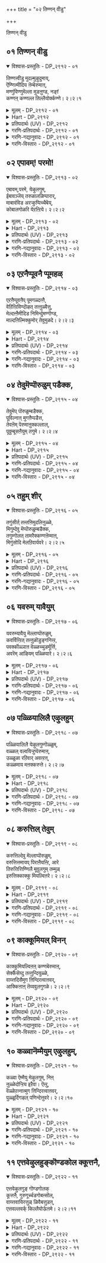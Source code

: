+++
title = "०२ तिण्णन् वीडु"

+++

तिण्णन् वीडु

## ०१ तिण्णन् वीडु

<details open><summary>विश्वास-प्रस्तुतिः - DP_२९१२ - ०१</summary>

तिण्णऩ्वीडु मुदल्मुऴुदुमाय्,  
ऎण्णिऩ्मीदिय ऩॆम्बॆरुमाऩ्,  
मण्णुंविण्णुमॆल्ला मुडऩुण्ड, नङ्f  
कण्णऩ् कण्णल्ल तिल्लैयोर्क्कण्णे। २।२।१
</details>

<details><summary>मूलम् - DP_२९१२ - ०१</summary>

तिण्णऩ्वीडु मुदल्मुऴुदुमाय्,  
ऎण्णिऩ्मीदिय ऩॆम्बॆरुमाऩ्,  
मण्णुंविण्णुमॆल्ला मुडऩुण्ड, नङ्f  
कण्णऩ् कण्णल्ल तिल्लैयोर्क्कण्णे। २।२।१
</details>

<details><summary>Hart - DP_२९१२</summary>

The ancient god, moksha,  
the highest of all the gods, the protector of the world  
who has unlimited good qualities  
swallowed the earth and the sky:  
We have no other eyes but his to see:
</details>

<details><summary>प्रतिपदार्थः (UV) - DP_२९१२</summary>

**तिण्णऩ्** = ऎऩ्ऱुम् अऴियाद नल्ल; **वीडु मुदल्** = मोक्षम् मुदलाऩ; **मुऴुदुम् आय्** = ऎल्ला उलगङ्गळुक्कुम् तलैवऩाय्; **ऎण्णिऩ्** = ऎल्लैयऱ्ऱ; **मीदियऩ्** = नऱ्कुणङ्गळैयुडैयवऩाय्; **ऎम् पॆरुमाऩ्** = ऎम् पॆरुमाऩ्; **मण्णुम्** = पूमियुम्; **विण्णुम् ऎल्लाम्** = आगासमुम् अऩैत्तैयुम्; **उडऩ् उण्ड** = ऒरे सॆयलिल् ऒरुसेर उण्डवऩाय्; **नम् कण्णऩ् कण्** = नम् कण्णऩे उलगुक्कु इऱैवऩ्; **अल्लदु** = अवऩ् अल्लादु; **ओर् कण्णे** = वेऱॊरु इऱैवऩ्; **इल्लै** = ऎवरुम् इल्लै
</details>

<details><summary>गरणि-प्रतिपदार्थः - DP_२९१२ - ०१</summary>

तिण् = शाश्वतवाद, नल् \(नन्\) = श्रेष्ठवाद \(परिशुद्धवाद\), वीडु = बिडुगडॆये \(मोक्षवे\), मुदल् = मॊदलाद, मुऴुदुम् आय् = ऎल्लवू आगि, ऎण्निन् = योचनॆगॆ \(चिन्तनॆगॆ\), मीदियन् = मेल्पट्टवनू, ऎम्बॆरुमान् = नमगॆ स्वामियू, मण्णुम् विण्णुम् ऎल्लाम् = भूलोकवन्नू मेलणलोकगळन्नू ऎल्लवन्नू, उडन् = ऒट्टिगॆ, उण्ड = उण्डवनू, आद, नम् कण्णन् = नम्म कृष्ण परमात्मन, कण् अल्लदु = कृपाश्रयवल्लदॆ, इल्लै ओर् कण्णे = बेरॊन्दु कृपाश्रयविल्लवे इल्ल. 
</details>

<details><summary>गरणि-गद्यानुवादः - DP_२९१२ - ०१</summary>

शाश्वतवाद श्रेष्ठवाद \(उत्तमवाद\) बिडुगडॆये मॊदलाद ऎल्लवू आद, चिन्तनॆगॆ मीरिदवनाद, नम्म स्वामियाद, भूलोकवन्नू मेलण लोकगळन्नू ऎल्लवन्नू ऒट्टिगॆ उण्डवनाद नम्म कृष्णपरमात्मन कृपाश्रयवल्लदॆ बेरॊन्दु कृपाश्रयवे इल्ल. 
</details>

<details><summary>गरणि-विस्तारः - DP_२९१२ - ०१</summary>

हिन्दिन तिरुवाय् मॊऴियल्लि आळ्वाररु भगवन्तन कल्याणगुणगळन्नु विवरिसुत्ता, अवुगळन्नॆल्ला गमनिसिद बळिकलादरू तम्म मनस्सु आ सर्वेश्वरन दिव्यतिरुवडिगळन्नु दृढवागि आश्रयिसबेकॆन्दु अदक्कॆ करॆ कॊट्टरष्टॆ.

ई तिरुवाय् मॊऴिय मॊदल पाशुरवाद इदरल्लि सह आ विषयवन्ने अवरु मुन्दुवरिसुत्तिद्दारॆ. 

आळ्वाररु हेळुत्तारॆ- भगवन्तन कल्याणगुणगळन्नू लीलाविभूतिगळन्नू ऎणिसि, लॆक्कमाडि हेळलु साध्यविल्ल. अवुगळ परिमितियन्नु चिन्तिसि गुरुतिसलू आगुवुदिल्ल. स्वामियु परमकारुण्य निधि. तानु सृष्टिसिद ऎल्ला चेतनाचेतनगळ रक्षणॆय हॊणॆयन्नु हॊत्तिद्दानॆ. सामान्यवाद सुखशान्ति सन्तोषगळन्नु हिडिदु, अत्युत्तमवू शाश्वतवू श्रेष्ठवू आद मोक्षदवरॆगॆ ऎल्लवन्नू दयॆनीडतक्कवनु अवने. जनन मरणादि दुःखसङ्कटगळन्नु निवारिसुववनू अवने. ऎल्ल लोकगळ निर्वाहकनू अवने. प्रळयकाल बन्दागलू सह, भूलोकवन्नू मेलण ऎल्ला लोकगळन्नू अवनु ऒट्टिगॆ कबळिसि, अवुगळन्नॆल्ला तन्न हॊट्टॆयल्लिये अडगिसिट्टुकॊण्डु, मत्तॆ सृष्टि कालबरुववरॆगू संरक्षिसुववनु. सामान्यमानवनागि भूलोकदल्लि बन्दु तन्न आश्चर्याद्भुत लीलॆगळिद लोकवन्नु मुग्धगॊळिसिद मनमोहकनाद श्रीकृष्णनू अवने. चेतननु अवन कृपॆयन्नू आश्रयवन्नू तप्पदॆ गळिसिकॊळ्ळलेबेकु. अदन्नु बिट्टरॆ अन्थ आश्रय बेरॊन्दिल्ल. 

“कण्णन् कण्णल्लदु इल्लैयोर् कण्णे” –

’कण्’ ऎम्बुदक्कॆ ’करुणॆ, कृपॆ, दयॆ, अनुग्रह, नोट, कण्णु, स्थळ, अवकाश, मुम्भाग, ऎदुरु, आश्रय............” ऎन्दॆल्ल अर्थवागुत्तदॆ. इविष्टु अर्थगळन्नू मेलणवाक्यदल्लि अन्वयिसिकॊण्डु आनन्दिसबहुदाद सॊगसाद वाक्यविदु. ’कण्णन्’ ऎन्दरॆ, श्रीकृष्णरूपियाद भगवन्तनु ई ऎल्ल गुणगळिन्दलू परिशोभितनु. अवन कण्णिगॆ ऒळपट्टवनिगॆ सुख, शान्ति, सन्तोषगळिगॆ तडॆयिल्ल. कण्णन कण्णे कण्णु\! निजवाद, अत्याकर्षवाद, कृपापूर्णवाद, मनोहरवाद कण्णु\! मिक्कवन्नु याव बगॆयल्लू अदरॊन्दिगॆ होलिसलु आगदॆ इरुवुदरिन्द अवुगळन्नु ’कण्णु’ ऎन्नलेबारदु. कण्णन कण्णिन महत्व अष्टु हिरिदु?
</details>

## ०२ एपावम्\! परमो\!

<details open><summary>विश्वास-प्रस्तुतिः - DP_२९१३ - ०२</summary>

एबावम्,परमे, येऴुलगुम्,  
ईबावञ्जॆय् तरुळालळिप्पारार्,  
माबावंविड अरऱ्कुप्पिच्चैबॆय्,  
कोबालगोळरि येऱऩ्ऱिये। २।२।२
</details>

<details><summary>मूलम् - DP_२९१३ - ०२</summary>

एबावम्,परमे, येऴुलगुम्,  
ईबावञ्जॆय् तरुळालळिप्पारार्,  
माबावंविड अरऱ्कुप्पिच्चैबॆय्,  
कोबालगोळरि येऱऩ्ऱिये। २।२।२
</details>

<details><summary>Hart - DP_२९१३</summary>

If he does not help us, who will give us grace  
and save the people of the seven worlds  
and the gods in the sky from their sins?  
Gopalan, the highest lord, gave his blood to Shiva  
to remove the curse that Nānmuhan had put on him:
</details>

<details><summary>प्रतिपदार्थः (UV) - DP_२९१३</summary>

**मा पावम्** = मिगप् पॆरिय पिरमहत्ति पाबमाऩदु; **विड** = विट्टु नीङ्गुम्बडि; **अरऱ्कुप् पिच्चै पॆय्** = रुत्रऩुक्कु पिच्चैयिट्टदु; **कोबाल** = कोगुलत्तिल् पिऱन्द कोबालऩाऩ; **कोळरिएऱु** = सिम्मत्तै; **अऩ्ऱिये?** = तविर वेऱु ऒरुवर् यार्?; **एऴ् उलगुम्** = एऴु उलगत्तवर्गळिऩ्; **ई पावम्! सॆय्दु** = पाबङ्गळैप् पोक्कि; **अरुळाल् अळिप्पार् आर्** = तऩ् अरुळाल् काप्पवर् यार्?; **ए पावम्!** = इव्वुण्मैयै ऎम्बॆरुमाऩदु एऱ्ऱत्तै; **परमे!** = सॊल्लि मुडित्तल् नम्मालागुमो?
</details>

<details><summary>गरणि-प्रतिपदार्थः - DP_२९१३ - ०२</summary>

एपावम् = ऎन्थ भावनॆ\! परमे = ऎष्टु श्रेष्ठ\! एऴुलहुम् = एळु लोकगळन्नू, पावम् = \(ई बगॆय\) भावनॆगळन्नु ईशॆय्दु = उण्टुमाडि, अरुळाल् = कृपॆयिन्द, अळिप्पार् आर् = संरक्षिसुववरु यारु? मा = बलु दॊड्ड, पावम् = पापवु, विड = तॊलगुवन्तॆ, अरऱ् कु = शिवनिगॆ, पिच्चै पॆय् = भिक्षॆयन्नित्त, कोपालन् = गोपालकनाद \(गोपालनॆम्ब\), कोळ् = बलिष्ठ अरि एऱु = गण्डुसिंह, अन्ऱिये = अल्लदॆये. 
</details>

<details><summary>गरणि-गद्यानुवादः - DP_२९१३ - ०२</summary>

ऎन्थ भावनॆ\! ऎष्टु श्रेष्ठ\! ई बगॆय भावनॆगळन्नुण्टुमाडि, कृपॆयिन्द संरक्षिसुववरु यारु? बलुदॊड्ड पापवु तॊलगुवन्तॆ शिवनिगॆ भिक्षॆयन्नित्त गोपालनॆम्ब बलिष्ठगण्डु सिंहवल्लदॆये? 
</details>

<details><summary>गरणि-विस्तारः - DP_२९१३ - ०२</summary>

हिन्दिन पाशुरदल्लि ’कण्णनल्लदॆ बेरॊन्दु कण्णे इल्ल’ ऎम्बुदन्नु स्पष्टपडिसलायितु. ईग, अदु हेगॆ ऎम्बुदन्नु निदर्शनपूर्वकवागि दृढपडिसलागुत्तदॆ. 

कृपॆ, रक्षणॆ – ई ऎरडू भगवन्तन अपरूपवाद अतिशय कार्यगळु. ऎल्ला लोकगळिगू ऎल्ला कालगळल्लियू भगवन्तन रक्षणॆ ऎम्बुदिदॆयष्टॆ. इदन्नु मनस्सिगॆ तन्दुकॊळ्ळुवुदू हागॆये दृढवागि नम्बुवुदू निजवागियू बहळ उत्तमवाद कार्यवे\! इन्थ उदात्त भावनॆमनदल्लि मूडिबरुवुदू सह भगवन्तन कृपॆयिन्दले. भगवन्तन कल्याणगुणगळन्नु नॆनॆयुवुदू, अवुगळ बगॆगॆ कृतङ्ञतॆयन्नु व्यक्तपडिसुवुदू भगवन्तन हिरिमॆयन्नु हॊगळिदन्तॆये. 

शिवनिगॆ हिन्दॆ ब्रह्महत्यादोष बन्दितन्तॆ. निजवागियू अदु बलु दॊड्ड पाप\! शिवनु तन्न कैगॆ अण्टिकॊण्डिद्द ब्रह्मकपालवन्नु हिडिदु अलॆदु अलॆदु बेसत्तनन्तॆ. यारू अदन्नु तुम्बलु समर्थरागलिल्लवन्तॆ. कडॆगॆ, सर्वेश्वरनाद, सर्वरक्षकनाद भगवन्तन बळिगॆ शिवनु होगि याचिसिदनन्तॆ. स्वामियु तन्न कैयिन्दले रक्तवन्नु अदरॊळक्कॆ हरिसुत्ता ’अक्षयं’ ऎन्दनन्तॆ. ब्रह्मकपालवु रक्तदिन्द तुम्बिद कूडले, शिवन कैगॆ अण्टिद्द पीडॆ कैयिन्द कळचिबित्तन्तॆ. शिवनिगॆ अण्टिद्द ब्रह्महत्यादोषवन्नु भगवन्तनु नीगिसिद्दु हीगॆ. 

जगत्तिनल्लि ’गोपाल’ ऎम्ब हॆसरिनिन्द मॆरॆयुत्ता गोवुगळ पालकनागि, मनमोहकनाद श्रीकृष्णरूपियाद भगवन्तनु परमसमर्थनाद पुरुषसिंहने\! 

आळ्वाररु हेळुत्तारॆ- भगवन्त ऎन्थ कृपासागर\! ऎन्थ जगद्रक्षकधुरीण\! ई बगॆय भावनॆगळु भक्तन मनदल्लि मूडिबरुवन्तॆ आगुवुदु स्वामिय असदृशवाद कार्यगळिन्दले. शिवनिगॆ अण्टिद्द ब्रह्महत्यादोषवन्नु निवारिसिद्दु अवन \(स्वामिय\) अद्वितीय सामर्थ्यने\! आ पुरुषसिंहनन्नु आश्रयिसि, अवन पूर्णकृपॆगॆ पात्ररागबेकु.
</details>

## ०३ एऱनैप्पूवनै प्पूमहळ्

<details open><summary>विश्वास-प्रस्तुतिः - DP_२९१४ - ०३</summary>

एऱऩैप्पूवऩैप् पूमगळ्दऩ्ऩै,  
वेऱिऩ्ऱिविण्दॊऴत् तऩ्ऩुळ्वैत्तु,  
मेल्दऩ्ऩैमीदिड निमिर्न्दुमण्गॊण्ड,  
माल्दऩिल्मिक्कुमोर् तेवुमुळदे। २।२।३
</details>

<details><summary>मूलम् - DP_२९१४ - ०३</summary>

एऱऩैप्पूवऩैप् पूमगळ्दऩ्ऩै,  
वेऱिऩ्ऱिविण्दॊऴत् तऩ्ऩुळ्वैत्तु,  
मेल्दऩ्ऩैमीदिड निमिर्न्दुमण्गॊण्ड,  
माल्दऩिल्मिक्कुमोर् तेवुमुळदे। २।२।३
</details>

<details><summary>Hart - DP_२९१४</summary>

Our divine lord who grew to the sky at Mahābali's sacrifice  
and measured the world  
keeps on his body Shiva, the bull-rider,  
Nānmuhan on a lotus and Lakshmi, treating all equally  
as all the other gods in the sky worship him:  
Is there any god higher than he?
</details>

<details><summary>प्रतिपदार्थः (UV) - DP_२९१४</summary>

**एऱऩै** = रिषबवाहऩऩाऩ रुत्रऩैयुम्; **पूवऩै** = तामरैप्पूविल् पिऱन्द पिरमऩैयुम्; **पूमगळ् तऩ्ऩै** = तिरुमगळाऩ लक्ष्मियैयुम्; **वेऱु इऩ्ऱि** = वेऱुबाडिऩ्ऱि; **तऩ्ऩुळ् वैत्तु** = तऩ् तिरुमेऩियिल् वैत्तवऩुम्; **विण् तॊऴ** = परमबदत्तिलुळ्ळवर्गळ् तॊऴुम्बडि; **मेल् तऩ्ऩै** = मेलुलगत्तै ऎल्लाम् अडैय; **मीदिड निमिर्न्दु** = मेले मेले निमिर्न्दु वळर्न्दु; **मण् कॊण्ड** = पूमियै अळन्दु कॊण्ड; **माल् तऩिल्** = ऎम्बॆरुमाऩैक् काट्टिलुम्; **मिक्कुम् ओर् तेवुम् उळदे?** = वेऱु ऒरु तॆय्वम् उण्डो?
</details>

<details><summary>गरणि-प्रतिपदार्थः - DP_२९१४ - ०३</summary>

एऱनै = वृषभवुळ्ळवनन्नु \(वृषभवाहनन्नु\), पूवनै = हूविनवनन्नु \(हूविनल्लि हुट्टिदवनन्नु\), पू= महळ् तन्नै = हूविन मगळन्नु \(लक्ष्मीदेवियन्नु\) वेऱु = बेरॆ, अन्ऱि = ऎन्नदन्तॆ, विण् तॊऴ = मेलणलोकदवरु, पूजिसुवन्तॆ, तन् उळ् = तन्नल्लिये, वैत्तु = इट्टुकॊण्डवनाड, मेल् = मेलॆ मत्तु तन्नै = तन्नन्नु, मीदीड = \(अवरॆल्लर\) मेलिरिसुवन्तॆ, निमिर्न्दु = बॆळॆदु \(ऎत्तरक्कॆ बॆळॆदु\) मण् कॊण्ड = भूमियन्नळॆदुकॊण्डवनाद माल् तनिल् = सर्वेश्वरनिगॆ, मिक्कुम् = हॆच्चिन \(मेल्पट्ट\), ओर् देवुम् उळदे = बेरॊब्ब दैववुण्टे? 
</details>

<details><summary>गरणि-गद्यानुवादः - DP_२९१४ - ०३</summary>

वृषभदवनन्नु हूविनवनन्नु हूविन मगळन्नु बेरॆबेरॆ ऎन्नदन्तॆ मेलणलोकदवरु पूजिसुवन्तॆ तन्नल्लिये इट्टुकॊण्डवनाद मत्तु तन्नन्नु अवरॆल्लर मेलिरिसुवन्तॆ ऎत्तरक्कॆ बॆळॆदु भूमियन्नळॆदुकॊण्डवनाद सर्वेश्वरनिगॆ मेल्पट्ट बेरॊब्ब दैववुण्टे? 
</details>

<details><summary>गरणि-विस्तारः - DP_२९१४ - ०३</summary>

वृषभवन्नुतन्न वाहनवन्नागि माडिकॊण्डिरुव शिवनु ’वृषभदवनु’. कमलद हूविनल्लि हुट्टिद चतुर्मुखब्रह्मनु ’हूविनवनु’. हागॆये हूविनल्लि हुट्टिदवळाद महालक्ष्मि ’हूविन मगळु’.

सर्वेश्वरनाद भगवन्तनु शिवनन्नु तन्न देहद बलभागदल्लिरिसिकॊण्डिद्दानॆ. तन्न नाभियिन्दले हॊरटु अरळिद कमलद हूविनल्लि हुट्टि, अल्लिये अदन्ने आसनवन्नागि माडिकॊण्डु वासिसुव चतुर्मुखनन्नु तन्निन्द बेर्पडदन्तॆ अल्लिये इरिसिकॊण्डिद्दानॆ. समुद्रमथन समयदल्लि कमलद हूविनल्लि हुट्टिद महालक्ष्मि भगवन्तनन्नु एरिसि मदुवॆयाद बळिक, तन्नन्नु अगलि होगदन्तॆ, स्वामियु तन्न वक्षदल्लिये अवळन्निरिसिकॊण्डिद्दानॆ. 

शिवनू, ब्रह्मनू, लक्ष्मियू तन्न ऒन्दु भागवे ऎन्दू, अवरु बेरॆयल्लवॆन्दू, अवरन्नु पूजिसिदरू तन्नन्ने पूजिसिदन्तॆ ऎन्दू तोरिसुवुदक्कागि स्वामियु अवरन्नु तन्नल्लिये हीगॆ व्यवस्थॆ माडिकॊण्डिद्दानॆ. 

अल्लदॆ तानु अवरॆल्लरिगिन्तलू मिगिलादवनु ऎन्दु तोरिसुव सलुवागि इन्नू उन्नतवागि बॆळॆदु, त्रिविक्रमनॆनिसि, ऎल्ल लोकगळन्नू तन्न ऎरडे हॆज्जॆगळिन्द व्यापिसि, अळॆदुकॊण्डिद्दानॆ. 

भगवन्तनिगिन्तलू मेल्पट्ट दैव बेरॆ इल्लवे इल्ल. अवने सर्वेश्वर. 

आळ्वाररु हेळुत्तारॆ- शिव, ब्रह्म, लक्ष्मि, नारायण, ऎन्दु बेरॆ बेरॆयागि ऎणिसि पूजिसुव आवश्यकतॆ इल्लवॆम्बन्तॆयू, अवरॆल्लर पूजॆयू सर्वेश्वरनाद तनगे सल्लुत्तदॆयॆन्दू तोरिसलु भगवन्तनु शिव, ब्रह्म, लक्ष्मियरन्नु तन्न देहदल्लिये सेरिसिकॊण्डिद्दानॆ. अल्लदॆ, अवरॆल्लरिगिन्तलू उन्नतवागि बॆळॆदु, त्रिविक्रमनागि, भूमियन्नु तन्न ऒन्दे हॆज्जॆयिन्द अळॆदुकॊण्डिद्दानॆ. आ सर्वेश्वरनिगिन्तलू बेरॆ याव दैववू इल्ल.
</details>

## ०४ तेवुमॆप्पॊरुळुम् पडैक्क,

<details open><summary>विश्वास-प्रस्तुतिः - DP_२९१५ - ०४</summary>

तेवुमॆप् पॊरुळुम्बडैक्क,  
पूविल्नाऩ् मुगऩैप्पडैत्त,  
तेवऩॆम् पॆरुमाऩुक्कल्लाल्,  
पूवुम्बूसऩैयुम् तगुमे। २।२।४
</details>

<details><summary>मूलम् - DP_२९१५ - ०४</summary>

तेवुमॆप् पॊरुळुम्बडैक्क,  
पूविल्नाऩ् मुगऩैप्पडैत्त,  
तेवऩॆम् पॆरुमाऩुक्कल्लाल्,  
पूवुम्बूसऩैयुम् तगुमे। २।२।४
</details>

<details><summary>Hart - DP_२९१५</summary>

Should anyone adorn other gods with flowers  
or worship any god other than our lord  
who created Nānmuhan to create all the gods  
and all the creatures in the world?
</details>

<details><summary>प्रतिपदार्थः (UV) - DP_२९१५</summary>

**तेवुम्** = तेवर्गळैयुम्; **ऎप् पॊरुळुम्** = मऱ्ऱॆल्लाप् पॊरुळ्गळैयुम्; **पडैक्क** = पडैक्क; **पूविल् नाऩ्मुगऩै** = नाबिक् कमलत्तिले पिरमऩै; **पडैत्त तेवऩ्** = पडैत्त; **ऎम् पॆरुमाऩुक्कु** = परदॆय्वमाऩ ऎम् पॆरुमाऩुक्कु; **अल्लाल्** = अल्लाल् एऩैयोरुक्कु; **पूवुम्** = पुष्पङ्गळुम्; **पूसऩैयुम्** = पुष्पङ्गळाल् अर्चित्तु वणङ्गुम् वणक्कमुम्; **तगुमे?** = तगुमो?
</details>

<details><summary>गरणि-प्रतिपदार्थः - DP_२९१५ - ०४</summary>

तेवुम् = देवतॆगळन्नू, ऎप्पॊरुळुम् = ऎल्ला वस्तुगळन्नू, पडैक्क = सृष्टिसुवुदक्कागि, पूविल् = कमलद हूविनल्लि, नान् मुहनै = नाल्मुखनन्नु, पडैत्त = सृष्टिसिद, तेवम् = परदैववाद, ऎम्बॆरुमानक्कु अल्लाल् = सर्वेश्वरनिगॆ अल्लदॆ, पूवुम् = हूवू, पूशनैयुम् = पूजॆयू, तहुमे = तरवे? 
</details>

<details><summary>गरणि-गद्यानुवादः - DP_२९१५ - ०४</summary>

देवतॆगळन्नू ऎल्ला वस्तुगळन्नू सृष्टिसुवुदक्कागि कमलदहूविनल्लि नाल्मुखनन्नु सृष्टिसिद परदैववाद सर्वेश्वरनिगॆ अल्लदॆ हूवू पूजॆयू तरवे? 
</details>

<details><summary>गरणि-विस्तारः - DP_२९१५ - ०४</summary>

याव दैववन्नु पूजिसबेकु? यारिगॆ मणियबेकु? यारिगॆ गन्ध पुष्पादि उपचारगळन्नु सल्लिसबेकु? यारन्नु दृढवागि आश्रयिसि उज्जीवनगॊळ्ळबेकु? ई बगॆय प्रश्नॆगळॆल्लक्कू उत्तरवो ऎम्बन्तॆ ई पाशुरद विषयविदॆ. 

आळ्वाररु हेळुत्तारॆ- ऎल्लक्कू आदियू कारणनू आगिरुव परदैव ऒब्बनु. अवने सर्वेश्वर. देवतॆगळिन्द हिडिदु ऎल्ला चेतनाचेतन वस्तुगळन्नू सृष्टिसलु सङ्कल्पिसिद कूडले अवनु चतुर्मुख ब्रह्मनन्नु तन्न नाभिकमलदल्लि सृष्टिसिदनु. मत्तु जगत् सृष्टिय कार्यक्कॆ अवनन्नु नियमिसिदनु. सर्वेश्वरनू सर्वङ्ञनू सर्वशक्तनू आद आ दैववन्नल्लदॆ मत्तारन्नु पूजिसुवुदु? अवने ऎल्ल बगॆय उपचारक्कू तक्कवनु. अवनन्ने दृढवागि आश्रयिसि उज्जीवनगॊळ्ळतक्कद्दु.
</details>

## ०५ तहुम् शीर्

<details open><summary>विश्वास-प्रस्तुतिः - DP_२९१६ - ०५</summary>

तगुंसीर्त् तऩ्तऩिमुदलिऩुळ्ळे,  
मिगुम्देवु मॆप्पॊरुळुम्बडैक्क,  
तगुम्गोलत् तामरैक्कण्णऩॆम्माऩ्,  
मिगुंसोदि मेलऱिवार्यवरे। २।२।५
</details>

<details><summary>मूलम् - DP_२९१६ - ०५</summary>

तगुंसीर्त् तऩ्तऩिमुदलिऩुळ्ळे,  
मिगुम्देवु मॆप्पॊरुळुम्बडैक्क,  
तगुम्गोलत् तामरैक्कण्णऩॆम्माऩ्,  
मिगुंसोदि मेलऱिवार्यवरे। २।२।५
</details>

<details><summary>Hart - DP_२९१६</summary>

The majestic lord with beautiful lotus eyes  
unique, famous and ancient, shines like a bright light:  
Does anyone know any other god, higher than our dear lord?
</details>

<details><summary>प्रतिपदार्थः (UV) - DP_२९१६</summary>

**तगुम्** = पडैत्तल् आगियवऱ्ऱिऱ्कुत् तगुदियाऩ; **सीर्** = सिऱन्द ञाऩमुडैयवऩुम्; **तऩ् तऩि** = तऩ्ऩुडैय ऒप्पऱ्ऱ मूल कारणमाऩ; **मुदलिऩुळ्ळे** = सङ्कल्पत्तिऩुळ्ळे; **मिगुम् तेवुम्** = मिगुन्द तेवर्गळ् मऩिदर्गळ्; **ऎप् पॊरुळुम्** = मऱ्ऱुम् ऎल्लाप् पॊरुळ्गळैयुम्; **पडैक्क** = पडैक्क; **तगुम् कोल** = तगुदि पॊरुन्दियवऩुम्; **तामरै** = तामरै पोऩ्ऱ; **कण्णऩ्** = कण्गळैयुडैयवऩुम्; **ऎम्माऩ्** = ऎऩ्ऩै अडिमैगॊण्ड पॆरुमाऩाऩ; **मिगुम् सोदि मेल्** = पेरॊळियुळ्ळ ऎम्बॆरुमाऩै; **अऱिवार् ऎवरे?** = अऱिगिऩ्ऱवर् यार्?
</details>

<details><summary>गरणि-प्रतिपदार्थः - DP_२९१६ - ०५</summary>

तहुम् = युक्तवाद \(तक्कद्दाद\), शीर् = गुणगळन्नुळ्ळवनू, तन् = तन्न, तनि = साटियिल्लद, मुदलिनुळ्ळे = मॊट्टमॊदलिन सङ्कल्पदल्लि, मिहुम् = इतर, देवुम् = ब्रह्मादि देवतॆगळन्नू, ऎप्पॊरुळुम् = ऎल्ला वस्तुगळन्नू, पडैक्क = सृष्टिसुवुदक्कागि, तहुम् = तक्कावनाद, कोलम् = सुन्दरवाद, तामरैक्कण्ण = कॆन्दावरॆयन्तॆ कण्णुगळुळ्ळवनू, आद, ऎम्मान् = नम्म स्वामियन्नुळिदु, मिहुम् = अतिशयवाद, शोदि = ज्योति \(प्रभॆ\)यन्नुळ्ळ, मेल् = श्रेष्ठ \(मेलाद\) वस्तुवन्नु, अऱिवार् = अरियतक्कवरु, यवर् = यारिद्दारॆ? \(यारु?\) 
</details>

<details><summary>गरणि-गद्यानुवादः - DP_२९१६ - ०५</summary>

युक्तवाद \(तक्कद्दाद\) गुणगळन्नुळ्ळवनू, तन्न साटियिल्लद मॊट्ट मॊदलिन सङ्कल्पदल्लि, उळिद ऎल्ला \(ब्रह्मादि\) देवतॆगळन्नू, ऎल्ला वस्तुगळन्नू सृष्टिसुवुदक्कागि तक्कवनाद सॊबगिन कॆन्दावरॆयन्तॆ कण्णुगळुळ्ळवनाद नम्म स्वामियन्नुळिदु, अतिशयवाद प्रभॆयन्नुळ्ळ मेलाद वस्तुवन्नु अरियतक्कवरु यारु? 
</details>

<details><summary>गरणि-विस्तारः - DP_२९१६ - ०५</summary>

ई पाशुरदल्लि भगवन्तन कॆलवु विशिष्टवाद परत्वगुणगळन्नु निरूपिसलागिदॆ. 

भगवन्तनु तन्न सृष्टिकार्यक्कॆ युक्तवाद ज्ञान, बल, वीर्य, तेजस मॊदलाद साटियिल्लद गुणगळिन्दलू, तन्न सङ्कल्प मात्रदिन्दले ब्रह्मने मॊदलाद ऎल्ला देवतॆगळन्नू मत्तु इतर ऎल्ला चेतनाचेतन वस्तुगळन्नू सृष्टिसि बिडबल्लसामर्थ्यदिन्दलू, कॆन्दावरॆयन्तॆ विशालवू सुन्दरवू आद कण्णुगळुळ्ळवनागि, तक्कन्तॆ सर्वाकर्षक प्रभॆ \(तेजस्\)यिन्दलू, अद्वितीयवाद रीतियल्लि दिव्यसुन्दरनागिद्दानॆ. गुणगळल्लू, सौन्दर्यदल्लू, सङ्कल्पशक्तियल्लू, साटियिल्लद ज्ञानदल्लू भगवन्तनन्नु मीरिसुव परवस्तु बेरॊन्दिल्ल. ऎल्ल विषयदल्लू अवने सर्वाधिकनु.
</details>

## ०६ यवरुम् यावैयुम्

<details open><summary>विश्वास-प्रस्तुतिः - DP_२९१७ - ०६</summary>

यवरुम्यावैयु मॆल्लाप्पॊरुळुम्,  
कवर्विऩ्ऱित् तऩ्ऩुळॊडुङ्गनिऩ्ऱ,  
पवर्क्कॊळ्ञाऩ वॆळ्ळच्चुडर्मूर्त्ति,  
अवरॆम् आऴियम् पळ्ळियारे। २।२।६
</details>

<details><summary>मूलम् - DP_२९१७ - ०६</summary>

यवरुम्यावैयु मॆल्लाप्पॊरुळुम्,  
कवर्विऩ्ऱित् तऩ्ऩुळॊडुङ्गनिऩ्ऱ,  
पवर्क्कॊळ्ञाऩ वॆळ्ळच्चुडर्मूर्त्ति,  
अवरॆम् आऴियम् पळ्ळियारे। २।२।६
</details>

<details><summary>Hart - DP_२९१७</summary>

He carries a discus and rests beautifully on the ocean,  
and he swallowed all people and all things and kept them in his stomach  
He is the shining flood of knowledge  
and his rule spreads over all the world:
</details>

<details><summary>प्रतिपदार्थः (UV) - DP_२९१७</summary>

**ऎवरुम्** = सेदऩर्गळ् यावरुम्; **यावैयुम्** = असेदऩङ्गळ् यावैयुम्; **ऎल्लाप् पॊरुळुम्** = आगिय ऎल्लाप् पॊरुळ्गळुम्; **कवर्वु इऩ्ऱि** = ऒऩ्ऱुविडामल् सोर्विऩ्ऱि; **तऩ्ऩुळ् ऒडुङ्ग** = तऩ् वयिऱ्ऱिऩुळ्ळे अडङ्गुम्बडि; **निऩ्ऱ** = निऩ्ऱवऩुम्; **पवर् कॊळ्** = परन्दु विरिन्द; **ञाऩ वॆळ्ळ** = ञाऩ वॆळ्ळत्तोडु कूडिऩ; **सुडर् मूर्त्ति** = ऒळिमयमाऩ तिरुमेऩियैयुडैय; **अवर् ऎम्** = अन्द ऎम्बॆरुमाऩ्; **आऴि अम् पळ्ळियारे** = अऴगिय पाऱ्कडलिल् सयऩित्तुळ्ळार्
</details>

<details><summary>गरणि-प्रतिपदार्थः - DP_२९१७ - ०६</summary>

यवरुम् = ऎल्ला चेतनरन्नू, यावैयुम् = ऎल्ला अचेतनगळन्नू, ऎल्ला प्पॊरुळुम् = ऎल्ला वस्तुगळन्नू, कवर् वु = कवलुगळु, इन्ऱि = इल्लदन्तॆ, तन्नुळ् = तन्नल्लिये, ऒडुङ्ग = अडकमाडिकॊण्डु, निन्ऱ =इरुव, पर्वकॊळ् = विशालवागि हरडिरुव, ञानम् वॆळ्ळम् = ज्ञानप्रवाहवु, शुडर् = \(तनगॆ\) कान्तियागि बॆळगुव, मूर्त्ति = \(सॊबगिन\) मूर्तियाद, अवर् = आ सर्वेश्वरनु, ऎम् = नम्म, आऴि = प्रळयजलदल्लि, अम् = सॊगसागि, \(निरातङ्कवागि\), पळ्ळियाने = पवडिसिरुववने. 
</details>

<details><summary>गरणि-गद्यानुवादः - DP_२९१७ - ०६</summary>

हिन्दिन पाशुरगळल्लि भगवन्तनु सृष्टिगॆ मुञ्चितवागि इरतक्कवनॆन्दू, अवन सङ्कल्पमात्रदिन्दले सृष्टिकार्यनडॆयुवुदॆन्दू हेळलायितु. ई पाशुरदल्लि, महाप्रळयवुण्टागि, ऎल्लॆल्लू जलमयवे आगिद्दागलू सह भगवन्तनु मात्र आ प्रळयजलदल्लि निर्लिप्ततॆयिन्द निरातङ्कवागि पवडिसि योगनिद्दॆयल्लिरुवनॆन्दू हेळलागुत्तदॆ. हीगॆ, भगवन्तन अनादित्ववन्नू अविनाशत्ववन्नू इदु विशदपडिसुत्तदॆ. सृष्टिये बरलि, प्रळयवेबरलि, भगवन्तनु तन्न सृष्टिय ऎल्ल वस्तुगळन्नू निर्वहिसुत्तानॆ. प्रळय बन्दाग आ वस्तुगळन्नॆल्ल तन्न हॊट्टॆयल्लि अडकमाडिकॊण्डु, मरुसृष्टियवरॆगॆ कापाडिकॊण्डिद्दु, सृष्टिकाल बन्द कूडले अवन्नॆल्ल हॊरहाकुत्तानॆ. सृष्टिप्रळयगळ नडुवण कालदल्लियू सह अवने ऎल्लवन्नू संरक्षिसतक्कवनु. ऎन्थ उदारियाद कृपाळु भगवन्त\! 
</details>

<details><summary>गरणि-विस्तारः - DP_२९१७ - ०६</summary>

आळ्वाररु हेळुत्तारॆ- प्रळयकालदल्लि सर्वेश्वरनाद भगवन्तनु ऎल्ला चेतनचेतनवस्तुगळन्नू, भिन्नभिन्नवागि विङ्गडिसिदन्तॆ, ऎल्लवन्नू ऒट्टागि कबळिसि, तन्न हॊट्टॆयल्लि अडकमाडिट्टुकॊळ्ळुत्तानॆ- बळिक, निरातङ्कवागि, हायागि, आ प्रळयजलदल्लिये कल्पान्तदवरॆगू पवडिसि योगनिद्दॆयल्लिरुत्तानॆ. ऎल्लॆल्लियू हरडिकॊण्डिरुव ज्ञानप्रवाहद प्रभॆयु अवनन्नु दिव्यसुन्दरनन्नागि बॆळगिसुत्तदॆ.
</details>

## ०७ पळ्ळियालिलै एऴुलहुम्

<details open><summary>विश्वास-प्रस्तुतिः - DP_२९१८ - ०७</summary>

पळ्ळियालिलै येऴुलगुम्गॊळ्ळुम्,  
वळ्ळल् वल्वयिऱ्ऱुप्पॆरुमाऩ्,  
उळ्ळुळा रऱिवार् अवऩ्ऱऩ्,  
कळ्ळमाय मऩक्करुत्ते। २।२।७
</details>

<details><summary>मूलम् - DP_२९१८ - ०७</summary>

पळ्ळियालिलै येऴुलगुम्गॊळ्ळुम्,  
वळ्ळल् वल्वयिऱ्ऱुप्पॆरुमाऩ्,  
उळ्ळुळा रऱिवार् अवऩ्ऱऩ्,  
कळ्ळमाय मऩक्करुत्ते। २।२।७
</details>

<details><summary>Hart - DP_२९१८</summary>

He, generous and mighty,  
swallowed all the seven worlds and rested on a banyan leaf:  
Who knows what is within him?  
Who knows the thoughts of that thief Māyan?
</details>

<details><summary>प्रतिपदार्थः (UV) - DP_२९१८</summary>

**पळ्ळि आलिलै** = आलन्दळिरागिय पडुक्कैयिल्; **एऴ् उलगुम्** = एऴुलगङ्गळैयुम्; **कॊळ्ळुम्** = कॊळ्ळक्कूडिय; **वळ्ळल् वल्** = वळ्ळल् तऩ्मैयुम् वलिमैयुम् पॊरुन्दिय; **वयिऱ्ऱु** = वयिऱ्ऱैयुडैय; **पॆरुमाऩ् अवऩ् तऩ्** = पॆरुमाऩाऩ अवऩुडैय; **कळ्ळ माय** = ऒरुवरालुम् अऱिय मुडियाद आच्चर्यमाऩ; **मऩक्करुत्ते** = अवऩ् मऩक्करुत्तै; **उळ् उळ्** = मऩत्तिऩाल्; **आर् अऱिवार्** = माऩस वियाबारत्तै अऱिबवर् यार्?
</details>

<details><summary>गरणि-प्रतिपदार्थः - DP_२९१८ - ०७</summary>

कुळ्ळि = मलगुव स्थळ, आल् इलै = आलद ऎलॆ, एऴ् उलहुम् = एळु लोकगळन्नू, कॊळ्ळुम् = इळिसिकॊळ्ळुवन्थ \(सेरिसिकॊळ्ळुवन्थ\), वळ्ळल् = उदारवाद, वल् = बलिष्ठवाद, वयिट्रु = हॊट्टॆयुळ्ळ, पॆरुमान् = हिरिमॆयुळ्ळवनन्नु \(स्वामियन्नु\), उळ्ळुळ् = अन्तरङ्गदल्लि, आर् अऱिवार् = यारु अरियबल्लरु? अवन् तन् = अवन, कळ्ळम् = कपटदिन्द कूडिद, मायम् = आश्चर्यगळु, मनम् = मनस्सिन, करुत्ते = विषयवे. 
</details>

<details><summary>गरणि-गद्यानुवादः - DP_२९१८ - ०७</summary>

मलगुव स्थळ आलदॆलॆ. एळु लोकगळन्नू सेरिसिकॊळ्ळुवन्थ उदारवाद \(बलुदॊड्ड\) बलिष्ठवाद हॊट्टॆ. इन्थ हिरिमॆयुळ्ळवनन्नु \(स्वामियन्नु\) अन्तरङ्गदल्लि यारु अरियबल्लरु? अवन कपटदिन्द कूडिद आश्चर्यगळु मनस्सिन विषयवे. 
</details>

<details><summary>गरणि-विस्तारः - DP_२९१८ - ०७</summary>

भगवन्तनु हेगॆ जगन्नियामकनॆम्बुदन्नू, जगन्निर्वाहकनॆम्बुदन्नू अवन औदार्यवॆष्टु हिरिदु ऎम्बुदन्नु हिन्दिन पाशुरगळल्लि हेळलायितु. ईग अवन ’मायॆ’यन्नु कुरितु हेळलागुत्तदॆ. 

आळ्वाररु हेळुत्तारॆ- भगवन्तन ऒन्दॊन्दु कॆलसवू अत्याश्चर्यकारक. अदु अष्टे कपटवू हौदु. अवन रीतियन्नु अरितुकॊळ्ळुवुदक्कॆ सुलभवागि आगुवुदे इल्ल. प्रळयकाल बन्दाग, इडिय ब्रह्माण्डवन्ने सरागवागि बलिष्ठवू उदारवू आद तन्न दॊड्ड हॊट्टॆयल्लि सेरिसिट्टुकॊळ्ळुववनिगॆ मलगुव स्थळवादरू ऎन्थाद्दु\! अडॆतडॆयिल्लदॆ ऎल्लॆल्लू तुम्बिकॊण्डु, हॊय्दाडुव अलॆगळिन्द कूडि, स्वल्पवू निलुकडॆयिल्लदन्थ अपारवाद जलराशियल्लि पुट्टदॊन्दु आलदॆलॆय मेलॆये अवनु मलगुवुदु? एनू अरियद पुट्ट शिशुवागि अल्लि मलगि निरातङ्कवागि, निर्लिप्ततॆयिन्द योगनिद्दॆ माडुवुदन्तॆ\! अद्भुताश्चर्यगळिन्द तुम्बिद इन्थ विषयगळन्नु तिळिदुकॊळ्ळबेकादद्दु मनस्सिन मूलकवे ऎन्दरू सह, आ मनस्सिनिन्द भगवन्तन हिरिमॆयन्नु पूर्णवागि अरितुकॊळ्ळबल्लवरु बहळ विरळ. इल्लवे इल्ल ऎन्नबहुदे?
</details>

## ०८ करुत्तिल् तेवुम्

<details open><summary>विश्वास-प्रस्तुतिः - DP_२९१९ - ०८</summary>

करुत्तिल्देवु मॆल्लाप्पॊरुळुम्,  
वरुत्तित्तमायप् पिराऩैयऩ्ऱि, आरे  
तिरुत्तित्तिण्णिलै मूवुलगुम् तम्मुळ्  
इरुत्तिक्काक्कु मियल्विऩरे। २।२।८
</details>

<details><summary>मूलम् - DP_२९१९ - ०८</summary>

करुत्तिल्देवु मॆल्लाप्पॊरुळुम्,  
वरुत्तित्तमायप् पिराऩैयऩ्ऱि, आरे  
तिरुत्तित्तिण्णिलै मूवुलगुम् तम्मुळ्  
इरुत्तिक्काक्कु मियल्विऩरे। २।२।८
</details>

<details><summary>Hart - DP_२९१९</summary>

The Māyan created all the gods,  
all the three worlds and everything in the world  
and he keeps them inside himself and protects them:  
Is there anyone like him who can do that?
</details>

<details><summary>प्रतिपदार्थः (UV) - DP_२९१९</summary>

**करुत्तिल्** = तऩ् सङ्कल्पत्ताल्; **तेवुम्** = तेवर्गळैयुम्; **ऎल्लाप् पॊरुळुम्** = ऎल्लाप् पॊरुळ्गळैयुम्; **वरुत्तित्त** = उण्डाक्कि वळरुम्बडि सॆय्द; **माय** = आच्चर्यमाऩ सॆय्गैगळैयुडैय; **पिराऩ् अऩ्ऱि आरे** = पॆरुमाऩैत् तविर वेऱु यार्?; **मूवुलगुम्** = मूवुलगङ्गळैयुम्; **तिण् निलै** = उऱुदियुडऩ्; **तिरुत्तित् तम्मुळ्** = तिरुन्दच्चॆय्दु तम् निऩैवुक्कुळ्ळे; **इरुत्तिक् काक्कुम्** = वैत्तु काप्पदैये; **इयल्विऩरे?** = इयल्बाग उडैयवर् वेऱु यार्?
</details>

<details><summary>गरणि-प्रतिपदार्थः - DP_२९१९ - ०८</summary>

करुत्तिल् = सङ्कल्पमात्रदिन्दले, तेवुम् = देवतॆगळन्नू, ऎल्लाप्पॊरुळुम् = ऎल्ला वस्तुगळन्नू, वरुत्तित्त = बरमाडिद \(सृष्टिसिद\), मायम् = अत्याश्चर्यकारकनाद, पिरानै अन्ऱि = स्वामियन्नलदॆ, आरे = बेरॆ यारिद्दारॆ? मूउलहुम् = मूरुलोकगळन्नू, तिरुत्ति = क्रमगॊळिसि, तिण् निलै = सुभद्रवागि नॆलॆगॊळिसि, तम् उळ् = तम्म चिन्तनॆयल्लिये, इरुत्ति = इरिसिकॊण्डु, काक्कुम् = रक्षिसतक्क, इयल्विनरे = स्वभावदवरु. 
</details>

<details><summary>गरणि-गद्यानुवादः - DP_२९१९ - ०८</summary>

सङ्कल्पमात्रदिन्दले देवतॆगळन्नू ऎल्ला वस्तुगळन्नू बरमाडिद \(सृष्टिसिद\) अत्याश्चर्यकारकनाद स्वामियन्नल्लदॆ, मूरु लोकगळन्नू क्रमगॊळिसि, सुभद्रवागि नॆलॆगॊळिसि, तम्म चिन्तनॆयल्लिये इरिसिकॊण्डु, रक्षिसतक्क स्वभाववन्नुळ्ळवरु बेरॆ यारिद्दारॆ? 
</details>

<details><summary>गरणि-विस्तारः - DP_२९१९ - ०८</summary>

हिन्दिन पाशुरदल्लि हेळिद भगवन्तन “कळ्ळम्, मायम्” ऎम्ब विषयवन्ने इल्लियू मुन्दुवरिसलागुत्तदॆ. 

आळ्वाररु हेळुत्तारॆ- सर्वेश्वरनाद भगवन्तनु अत्याश्चर्यकारकने दिट\! ’इन्नु सृष्टियागबेकु’ ऎन्दु मनस्सिगॆ बन्दकूडले, ई सङ्कल्पमात्रदिन्दले ब्रह्मादि ऎल्ला देवतॆगळन्नू चेतन वस्तुगळन्नू अचेतन वस्तुगळन्नू आगले उण्टुमाडुत्तानॆ. अल्लदॆ, तन्न ई सृष्टियन्नॆल्ल मूरुलोकगळागि विङ्गडिसुत्तानॆ. अवुगळन्नु क्रमगॊळिसि, हदवागि व्यवस्थॆमाडुत्तानॆ. ऎडॆबिडदॆ अवुगळ चिन्तनॆयन्निट्टुकॊण्डु, अवुगळन्नु रक्षिसुत्तानॆ. इदॆल्ल अवनिगॆ सहजस्वभाववागिबिट्टिदॆ. ई बगॆय स्वभाववन्नू आश्चर्यकारक महिमॆयन्नू उळ्ळ दैवसर्वेश्वरने. अवनन्नुळिदु बेरॆ याव दैवक्कू ई स्वभावविल्ल. 

मूरु लोकगळु – ऎन्दरॆ, स्वाभाविकवागि स्वर्ग, मर्त्यपाताळ. अवुगळ बदलागि भूलोक, मेलण लोकगळु, परमपद \(मण्णुलहु, विण्णुलहु, परमपद\) ऎन्दु हेळलादीतेनो? अधोलोकगळन्नु आळ्वाररु यारू नॆनॆदद्दे काणॆ\!
</details>

## ०९ काक्कूमियल् विनन्

<details open><summary>विश्वास-प्रस्तुतिः - DP_२९२० - ०९</summary>

काक्कुमियल्विऩऩ् कण्णबॆरुमाऩ्,  
सेर्क्कैसॆय्दु तऩ्ऩुन्दियुळ्ळे,  
वाय्त्तदिसैमुग ऩिन्दिरऩ्वाऩवर्,  
आक्किऩाऩ् तॆय्ववुलगुगळे। २।२।९
</details>

<details><summary>मूलम् - DP_२९२० - ०९</summary>

काक्कुमियल्विऩऩ् कण्णबॆरुमाऩ्,  
सेर्क्कैसॆय्दु तऩ्ऩुन्दियुळ्ळे,  
वाय्त्तदिसैमुग ऩिन्दिरऩ्वाऩवर्,  
आक्किऩाऩ् तॆय्ववुलगुगळे। २।२।९
</details>

<details><summary>Hart - DP_२९२०</summary>

At the end of the eon  
when a flood came to destroy the world  
he swallowed all the creatures on the earth,  
kept them in his stomach, spat them out,  
and created Nānmuhan with faces in the four directions,  
Indra and the other gods and all the gods’ worlds in the sky:
</details>

<details><summary>प्रतिपदार्थः (UV) - DP_२९२०</summary>

**काक्कुम् इयल्विऩऩ्** = कात्तलैये इयल्बाग उडैय; **कण्ण पॆरुमाऩ्** = कण्णऩ्; **सेर्क्कै सॆय्दु** = तऩ्ऩैच् चेरुम्बडि सॆय्दु; **तऩ् उन्दियुळ्ळे** = पिऱगु तऩ् नाबिक्कमलत्तिल्; **वाय्त्त** = सृष्टिक्कु योक्यऩाऩ ऎल्ला कुणङ्ळुम्; **तिसैमुगऩ्** = पॊरुन्दिय पिरमऩैयुम्; **इन्दिरऩ् वाऩवर्** = इन्दिरऩैयुम् तेवर्गळैयुम्; **तॆय्व उलगुगळे** = अवर्गट्कु इरुप्पिडमाऩ उलगङ्गळैयुम्; **आक्किऩाऩ्** = उण्डाक्किऩाऩ्
</details>

<details><summary>गरणि-प्रतिपदार्थः - DP_२९२० - ०९</summary>

काक्कुम् = रक्षणॆय, इयल् विनन् = स्वभावदवनाद, कण्णपॆरुमान् = श्रीकृष्णपरमात्मनु, शेर् क्कैशॆय्दु = ऒट्टुगूडिसि, तन् = तन्न, उन्दिउळ्ळे = तिरुनाभियल्लिये, वाय् त्त = \(सृष्टिकार्यक्कॆ\) योग्यनाद, तिशैमुहन् = दिशामुखनन्नू, इन्दिरन् = इन्द्रनन्नू, वानवर् = \(इतर\) देवतॆगळन्नू, आक्किनान = उण्टुमाडिदनु, दॆय् व उलहुहळे = देवतॆगळ लोकगळन्ने. 
</details>

<details><summary>गरणि-गद्यानुवादः - DP_२९२० - ०९</summary>

रक्षिसुव स्वभावदवनाद श्रीकृष्णपरमात्मनु ऒट्टुगूडिसिद तरुवाय. तन्न तिरुनाभियल्लिये \(सृष्टिकार्यक्कॆ\) योग्यनाद दिशामुखनन्नू इन्द्रनन्नू \(इतर\) देवतॆगळन्नू देवतॆगळ लोकगळन्नू उण्टुमाडिदनु. 
</details>

<details><summary>गरणि-विस्तारः - DP_२९२० - ०९</summary>

आळ्वाररु हेळुत्तारॆ- रक्षणॆये भगवन्तन स्वभाव. लयकालदल्लू अदु नडॆयुत्तदॆ. सृष्टिकालदल्लू अदु नडॆयुत्तदॆ. ऎन्दरॆ, भगवन्तन मूरु कार्यगळाद सृष्टि, स्थिति, लयगळल्लि ऒन्दॊन्दरल्लू अवन रक्षणॆय कार्यविद्दे इरुत्तदॆ. आद्दरिन्द भगवन्तन रक्षणॆय कार्य ऎडॆबिडदन्तॆ नडॆयुत्तिरुत्तदॆ. श्रीकृष्णनागि अवतरिसिद आ सर्वेश्वरने ऎल्लवन्नू ऒन्दुगूडिसुव लयकार्य मुगिद बळिक, मत्तॆ ताने सृष्टिकार्‍यदल्लि तॊडगुत्तानॆ. मॊदलु आ कार्यनिर्वहणॆगॆ योग्यनाद दिशामुखनन्नु \(नाल्मुखब्रह्मनन्नु\) तन्न नाभियल्ले उण्टुमाडुत्तानॆ. \(सृष्टिसुववनु ताने ऎम्बुदन्नु इदु सूचिसुत्तदॆ\). बळिक, देवेन्द्रनन्नू दिक्पालकरन्नू इन्नितर ऎल्ला देवतॆगळन्नू अवरवर लोकगळन्नू सृष्टिसुत्तानॆ. 

“शेर् क्कै शॆय्दु” – ऎन्दरॆ, मेलणलोकदवराद ब्रह्मादि देवतॆगळन्नू, भूलोकदवरन्नू, प्राणि, पक्षि, कीटगळन्नू, इतर ऎल्ला चेतन वस्तुगळन्नू, ऎल्ला अचेतन वस्तुगळन्नू – सृष्टियल्लिरुव वस्तुगळॆल्लवन्नू - मेलुकीळु ऎन्नदन्तॆ ऎल्लवन्नु ऒट्टागि सेरिसुव कार्य – लयकार्यवन्नु माडि, ऎन्दर्थ, आगलू भगवन्तनु इडिय सृष्टियन्ने तन्न हॊट्टॆयल्लि अडगिसिट्टुकॊण्डु ऎल्लवन्नू रक्षिसुवनल्ल\!
</details>

## १० कळ्वानॆम्मैयुम् एऴुलहुम्,

<details open><summary>विश्वास-प्रस्तुतिः - DP_२९२१ - १०</summary>

कळ्वा ऎम्मैयु मेऴुलगुम्, निऩ्  
ऩुळ्ळेदोऱ्ऱिय इऱैवा। ऎऩ्ऱु,  
वॆळ्ळेऱऩ्नाऩ्मुग ऩिन्दिरऩ्वाऩवर्,  
पुळ्ळूर्दिगऴल् पणिन्देत्तुवरे। २।२।१०
</details>

<details><summary>मूलम् - DP_२९२१ - १०</summary>

कळ्वा ऎम्मैयु मेऴुलगुम्, निऩ्  
ऩुळ्ळेदोऱ्ऱिय इऱैवा। ऎऩ्ऱु,  
वॆळ्ळेऱऩ्नाऩ्मुग ऩिन्दिरऩ्वाऩवर्,  
पुळ्ळूर्दिगऴल् पणिन्देत्तुवरे। २।२।१०
</details>

<details><summary>Hart - DP_२९२१</summary>

Shiva the bull rider, Nānmuhan, Indra  
and the other gods in the sky bow to him, the eagle rider  
worship his ankleted feet and praise him saying,  
“You are a thief: O lord, you created us  
and all the seven worlds are from you:”
</details>

<details><summary>प्रतिपदार्थः (UV) - DP_२९२१</summary>

**वॆळ्** = वॆळुत्त ऎरुदै; **एऱऩ्** = वाहऩमागवुडैय रुत्रऩुम्; **नाऩ्मुगऩ्** = पिरमऩुम्; **इन्दिरऩ् वाऩवर्** = इन्दिरऩुम् तेवर्गळुम्; **ऎम्मैयुम्** = ऎङ्गळैयुम्; **एऴ् उलगुम्** = एऴुलगङ्गळैयुम्; **निऩ् उळ्ळे** = उऩ्ऩिडत्तिलिरुन्दु; **तोऱ्ऱिय** = तोऩ्ऱच्चॆय्द; **कळ्वा!** = कळ्वऩे!; **इऱैव!** = इऱैवऩे!; **ऎऩ्ऱु** = ऎऩ्ऱु सॊल्लि अऩैवरुम्; **पुळ् ऊर्दि** = करुड वागऩ पॆरुमाऩाऩ उऩ्; **कऴल् पणिन्दु** = तिरुवडिगळैप्पऱ्ऱिप् पणिन्दु; **एत्तुवरे** = तुदिप्पार्गळ्
</details>

<details><summary>गरणि-प्रतिपदार्थः - DP_२९२१ - १०</summary>

कळ् वा = मायाविये \(कपटिये\), ऎम्मैयुम् = नम्मन्नू, एऴ् उलहुम् = एळुलोकगळन्नू, निन् = निन्न, उळ्ळे = सङ्कल्पदिन्दले, तोट्रिय = सृष्टिसिद, इऱैवा = ऒडॆयने, ऎन्ऱु = ऎन्दु \(मुन्तागि\), वॆळ् एऱन् = बिळिय ऎत्तिनवनू, नान्मुहन् = नाल्मुखनू, इन्दिरन् = इन्द्रनू, वानवर् = नित्यसूरिगळु देवतॆगळू, पुळ् ऊर् त्ति = गरुडवाहनन, कऴल् = तिरुवडिगळन्नु, पणिन्दु = ऎरगि, एत्तुवरे = स्तुतिसुत्तारॆ. 
</details>

<details><summary>गरणि-गद्यानुवादः - DP_२९२१ - १०</summary>

मायाविये \(कपटिये\), नम्मन्नू एळु लोकगळन्नू निन्न सङ्कल्पदिन्दले सृष्टिसिद ऒडॆयने, ऎन्दु मुन्तागि, बिळिय ऎत्तिनवनू, नाल्मुखनू, इन्द्रनू, नित्यसूरिगळू देवतॆगळु गरुडवाहनन तिरुअडिगळिगॆ ऎरगि स्तुतिसुत्तारॆ. 
</details>

<details><summary>गरणि-विस्तारः - DP_२९२१ - १०</summary>

“बिळिय ऎत्तिनवनु” – शिवपरमात्म. शुद्धवाअ बिळिय ऎत्ताद ’नन्दि’यन्नु तन्न वाहनवागि उळ्ळवनु. 

“नाल्मुख” – ब्रह्म, नाल्कु मुखगळन्नु हॊन्दि, नाल्कु दिक्कुगळन्नू नोडुत्ता, नाल्कुवेदगळन्नु नाल्कु मुखगळिन्द पठिसुत्ता, भगवन्तनन्नु स्तुतिसुत्ता, तन्न सृष्टिकार्यदल्लि तॊडगिरुववनु. 

“वानवर्” – बानिन \(आकाशद\) लोकदल्लि वासिसुवरु – देवतॆगळु. मत्तु परमपददल्लि, भगवन्तन ऎडॆबिडद सेवॆयल्लि तॊडगिरुव नित्यसूरिगळु.

“गरुडवाहन” – सर्वेश्वरनाद महाविष्णु-श्रीमन्नारायण. गरुडनन्नु वाहनवागि माडिकॊण्डु, तन्न भक्तन सङ्कटवन्नु निवारिसुवुदक्कागि अल्लिगॆ धाविसलु सदासिद्धनागिरुव भगवन्त. 

ई पाशुरदल्लि भगवन्तनन्नु ’कळ्वा’ ऎन्दु आदरदिन्द करॆयलागिदॆ. हीगॆन्नुववरु नम्मन्थ सामान्यरल्ल –“बिळिय ऎत्तिनवनू, नान्मुखनू, इन्द्रनू, विण्णवरू”. भगवन्तनन्नु हीगॆ सम्बोधिसबहुदे? ऒब्बरिगू तिळियदन्तॆ, निश्शब्दवागि, गुट्टागि, कपटद रीतियल्लि, बेरॆयवर बॆलॆबाळुव वस्तुगळन्नु स्वाधीनपडिसिकॊण्डु, पत्तॆयिल्लदन्तॆ हॊरटुहोगुववनन्नु “कळ्वा” \(कळ्ळ\) ऎन्नबेकु. भगवन्तनु अन्थवने? ऎन्दरॆ, भगवन्तन कॆलसगळु ’कळ्ळ’न हागॆये इवॆयन्तॆ. अवनु ऎल्ल चेतन अचेतन वस्तुगळ अन्तर्यामियागिरुवुदु यारिगू काणिसद हागॆये अल्लवे? अन्तरङ्गदल्लि सेरिकॊण्डु स्वामियु ऒब्बॊब्बनु माडुवुदक्कू साक्षियागि नोडुत्तलिद्दु, तन्नन्नवनु नॆनॆदाने ऎन्दु आतुरदिन्द कादुकॊण्डिद्दु, अवन सङ्कटद समयदल्लि अवनिगॆ नॆरवागि, अवन अन्तरङ्गवन्नु सूरॆगॊण्डु, अवनन्नुद्धरिसुव अत्याश्चर्यकरनागि, मायावियागि, कपटियागि, प्रेमादरगळिगॆ पात्रनाद ’कळ्व’ने सरि\! 

आळ्वाररु हेळुत्तारॆ- चतुर्मुखनाद ब्रह्मनू शिवनू, देवेन्द्रनू, नित्यसूरिगळू, देवतॆगळू सर्वेश्वरनन्नु हीगॆ स्तुतिसुत्तारॆ- “आश्चर्यकारकने, कपटिये, कळ्ळने, नीने नम्मॊडॆय. निन्न सङ्कल्प मात्रदिन्दले नीनु एळु लोकगळन्नू, नम्मन्नू, सृष्टिसतक्क सर्वशक्तनु. गरुडवाहननागिरुव निन्न दिव्यतिरुवडिगळिगॆ नावु ऎरगुत्तेवॆ. निन्न विशिष्ट कल्याणगुणगळन्नु कुरितु स्तुतिसुत्तेवॆ.
</details>

## ११ एत्तवेऴुलहुङ्कॊण्डकोल क्कूत्तनै,

<details open><summary>विश्वास-प्रस्तुतिः - DP_२९२२ - ११</summary>

एत्तवेऴुलगुङ् गॊण्डगोलक्  
कूत्तऩै, गुरुगूर्च्चडगोबऩ्सॊल्,  
वाय्त्तवायिरत्तुळ् ळिवैबत्तुडऩ्,  
एत्तवल्लवर्क् किल्लैयोर्ऊऩमे। २।२।११
</details>

<details><summary>मूलम् - DP_२९२२ - ११</summary>

एत्तवेऴुलगुङ् गॊण्डगोलक्  
कूत्तऩै, गुरुगूर्च्चडगोबऩ्सॊल्,  
वाय्त्तवायिरत्तुळ् ळिवैबत्तुडऩ्,  
एत्तवल्लवर्क् किल्लैयोर्ऊऩमे। २।२।११
</details>

<details><summary>Hart - DP_२९२२</summary>

Saḍagopan of Thirukkuruhur  
composed a thousand pāsurams on the beautiful dancer Kaṇṇan,  
the creator of the seven worlds:  
If devotees learn these ten pāsurams and recite them  
they will have no trouble in their life:
</details>

<details><summary>प्रतिपदार्थः (UV) - DP_२९२२</summary>

**एऴ् उलगुम्** = एऴ् उलगङ्गळैयुम्; **कॊण्ड** = अळन्द तिरुविक्किरमऩै; **एत्त** = ऎल्लोरुम् वाऴ्त्ति वणङ्गुम्बडियाऩ; **कोल कूत्तऩै** = अऴगिय कूत्तऩैक् कुऱित्तु; **गुरुगूर्च् चडगोबऩ्** = तिरुक्गुरुगूरिल् अवतरित्त; **सॊल्** = नम्माऴ्वार् अरुळिच्चॆय्द; **वाय्त्त** = किडैत्तऱ्कु अरिय; **आयिरत्तुळ्** = आयिरम् पासुरङ्गळुळ्; **इवै** = इप्पत्तुप् पासुरङ्गळैयुम्; **पत्तुडऩ्** = पॊरुळ् उणर्वोडु कऱ्ऱु; **एत्त वल्लवर्क्कु** = तुदिक्क वल्लवर्गळुक्कु; **इल्लै ओर् ऊऩमे** = ऒरु कुऱ्ऱमुम् उण्डागादु
</details>

<details><summary>गरणि-प्रतिपदार्थः - DP_२९२२ - ११</summary>

एत्त = स्तुतिसलु, एऴ् उलहुम् = एळु लोकगळन्नू, कॊण्ड = अळॆदुकॊण्ड \(उद्धरिसिद\), कोलम् = सुन्दरवाद, कूत्तनै = नाट्यनिपुणनन्नु कूतु, कुरुगूर् = तिरुक्कूरुहूरिन, शडहोपन् = शठगोपन, शॊल् = मातुगळाद, वाय् त्त = सुप्रसिद्धवाद, आयिरत्तुळ् = ऒन्दुसाविरदल्लि, इवै पत्तु उडन् = ई हत्तरिन्द, \(ई हत्तर मूलक\) एत्त वल्लार् क्कु = स्तुतिसतक्कवरिगॆ, इल्लै ओर् ऊनमे = यावॊन्दु कॊरतॆयू इरुवुदिल्ल. 
</details>

<details><summary>गरणि-गद्यानुवादः - DP_२९२२ - ११</summary>

स्तुतिसलु, एळु लोकगळन्नू अळॆदुकॊण्ड \(उद्धरिसिद\) सुन्दरवाद नाट्यनिपुणनन्नु कुरितु तिरुक्कूरुहूरिन शठगोपन मातुगळाद सुप्रसिद्धवाद ऒन्दु साविर पाशुरगळल्लि ई हत्तु पाशुरगळिन्द स्तुतिसतक्कवरिगॆ यावॊन्दु कॊरतॆयू \(न्यूनतॆयू\) इरुवुदिल्ल. 
</details>

<details><summary>गरणि-विस्तारः - DP_२९२२ - ११</summary>

इदु ई तिरुवाय् मॊऴिय कडॆय पाशुर. तिरुवाय् मॊऴिय उद्दक्कू सर्वेश्वरनाद भगवन्तन ऎडॆबिडद रक्षकत्ववन्नू, परमौदार्यवन्नू बेरॆबेरॆ रीतियल्लि निदर्शनगळॊडनॆ हेळलागिदॆ. अवन तिरुवडिगळन्नाशिसि, दृढवागि आश्रयिसि, ऎरगि, पूजिसुववरिगॆ भगवन्तन कृपॆपूर्णवागिरुत्तदॆ ऎम्बुदु इदर सारांश. 

देवतॆगळॆल्लरू ऒन्दु सल ऒट्टुगूडि भगवन्तनल्लि मॊरॆयिट्टरन्तॆ. दानव चक्रवर्तियाद महाभलि तन्नकॊडुगैयिन्दलू, बिडदॆ नडॆसुव यज्ञयागादिगळिन्दलू अजेयनागि, मूरु लोकगळ ऒडॆयनागि बिडुत्तानॆन्दू, तम्मन्नॆल्ल अवन अधिकारदिन्द पारुमाडबेकॆन्दू देवतॆगळु भगवन्तनल्लि अङ्गलाचिसिदरन्तॆ. कृपाळुवाद भगवन्तनु, कूडले वामनवटुवागि बलिय यागशालॆयन्नु प्रवेशिसिदनन्तॆ. तन्न पुट्टहॆज्जॆयल्लि मूरे मूरु हॆज्जॆगळ नॆलवन्नु बेडिदनन्तॆ. बलियिन्द अदन्नुदानवागि पडॆदकूडले भगवन्तनु त्रिविक्रमनागि बॆळॆदु, तन्नऒन्दु हॆज्जॆयिन्दले भूमण्डलवन्नॆल्ला आवरिसि अळॆदुकॊण्डनन्तॆ. मेलण ऎल्ल लोकगळन्नू तन्न इन्नॊन्दु हॆज्जॆयिन्द आवरिसिबिट्टनन्तॆ. तन्न मूरनॆय हॆज्जॆयन्नु दानग्रणियाद बलिय तलॆय मेलॆये इरिसि, अवनन्नू सम्पूर्णवागि अनुग्रहिसिदनन्तॆ. 

भगवन्तनु श्रीकृष्णनागि अवतरिसि माडिद अद्भुत लीलॆगळल्लि यमुनानदियल्लि काळिङ्ग मडुविनल्लि वासवागिद्द काळीयनॆम्ब विषसर्पवन्नु कॆणकि, अदर हॆडॆयमेलेरि, नानाभङ्गिगळिन्द नर्तनमाडि, सर्पवन्नु पराभवगॊळिसिद्दु ऒन्दु निदर्शन मत्तु आळ्वाररु विवरिसुवन्तॆ, अवनु कॊडद कुणितदल्लियू साटियिल्लद निपुणनु ऎम्बुदु इन्नॊन्दु निदर्शन. ई निदर्शनगळिन्द भगवन्तनु नाट्यकलानिपुणनॆम्बुदु विशदपडुत्तदॆ. 

सर्वरक्षकनू, कृपापूर्णनू, परमोदारियू आद भगवन्तनन्नु कुरितु, अवन कल्याणगुणगळन्नु कुरितु तिरुक्कूरुहूरिन शठगोपनु \(नम्माळ्वाररु\) ऒन्दु साविर पाशुरगळन्नु बलुस्वारस्यवागि रचिसिहाडिद्दारॆ. अवुगळ पैकि, ई हत्तु पाशुरगळन्नु चॆन्नागि कलितु, आ मूलक भगवन्तनन्नु स्तुतिसुववरिगॆ याव बगॆय कॊरतॆयू इल्लदन्तॆ पूर्णसुख आनन्दगळु अवर इहपरगळॆरडरल्लू लभिसुत्तवॆ ऎम्बुदु ई तिरुवाय् मॊऴिय फलश्रुति.
</details>
